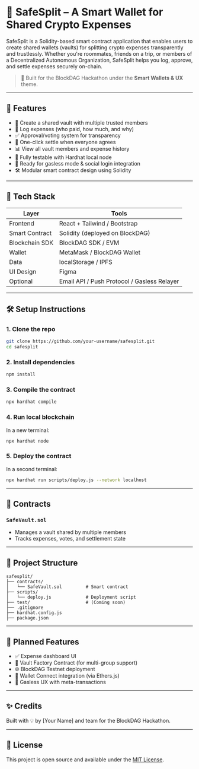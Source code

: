 # 🔐 SafeSplit – A Smart Wallet for Shared Crypto Expenses

SafeSplit is a Solidity-based smart contract application that enables users to create shared wallets (vaults) for splitting crypto expenses transparently and trustlessly. Whether you're roommates, friends on a trip, or members of a Decentralized Autonomous Organization, SafeSplit helps you log, approve, and settle expenses securely on-chain.

> 🚀 Built for the BlockDAG Hackathon under the **Smart Wallets & UX** theme.

---

## 🧠 Features

- 🔐 Create a shared vault with multiple trusted members
- 🧾 Log expenses (who paid, how much, and why)
- ✅ Approval/voting system for transparency
- 💸 One-click settle when everyone agrees
- 📊 View all vault members and expense history
- 🧪 Fully testable with Hardhat local node
- 🔌 Ready for gasless mode & social login integration
- 🛠 Modular smart contract design using Solidity

---

## 🧰 Tech Stack

| Layer          | Tools                                       |
| -------------- | ------------------------------------------- |
| Frontend       | React + Tailwind / Bootstrap                |
| Smart Contract | Solidity (deployed on BlockDAG)             |
| Blockchain SDK | BlockDAG SDK / EVM                          |
| Wallet         | MetaMask / BlockDAG Wallet                  |
| Data           | localStorage / IPFS                         |
| UI Design      | Figma                                       |
| Optional       | Email API / Push Protocol / Gasless Relayer |

---

## 🛠️ Setup Instructions

### 1. Clone the repo

```bash
git clone https://github.com/your-username/safesplit.git
cd safesplit
```

### 2. Install dependencies

```bash
npm install
```

### 3. Compile the contract

```bash
npx hardhat compile
```

### 4. Run local blockchain

In a new terminal:

```bash
npx hardhat node
```

### 5. Deploy the contract

In a second terminal:

```bash
npx hardhat run scripts/deploy.js --network localhost
```

---

## 📄 Contracts

### `SafeVault.sol`

- Manages a vault shared by multiple members
- Tracks expenses, votes, and settlement state

---

## 📂 Project Structure

```
safesplit/
├── contracts/
│   └── SafeVault.sol         # Smart contract
├── scripts/
│   └── deploy.js             # Deployment script
├── test/                     # (Coming soon)
├── .gitignore
├── hardhat.config.js
├── package.json
```

---

## 🧠 Planned Features

- ✅ Expense dashboard UI
- 🔐 Vault Factory Contract (for multi-group support)
- 🌐 BlockDAG Testnet deployment
- 🔗 Wallet Connect integration (via Ethers.js)
- 💸 Gasless UX with meta-transactions

---

## ✨ Credits

Built with 💡 by [Your Name] and team for the BlockDAG Hackathon.

---

## 📜 License

This project is open source and available under the [MIT License](LICENSE).
